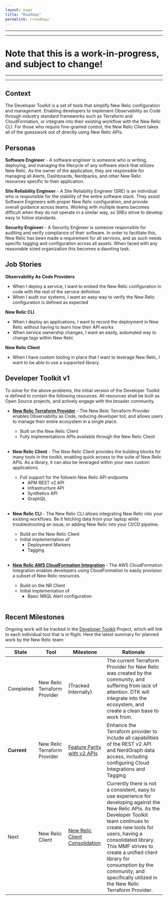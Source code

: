 ```yaml
---
layout: page
title: "Roadmap"
permalink: /roadmap/
---
```


---
---
# Note that this is a work-in-progress, and subject to change!
---
---

## Context

The Developer Toolkit is a set of tools that simplify New Relic configuration and management. Enabling developers to implement Observability as Code through industry standard frameworks such as Terraform and CloudFormation, or integrate into their existing workflow with the New Relic CLI. For those who require fine-grained control, the New Relic Client takes all of the guesswork out of directly using New Relic APIs.


## Personas

**Software Engineer** - A software engineer is someone who is writing, deploying, and managing the lifecycle of any software stack that utilizes New Relic. As the owner of the application, they are responsible for managing all Alerts, Dashboards, Nerdpacks, and other New Relic resources specific to their application.

**Site Reliability Engineer** - A Site Reliability Engineer (SRE) is an individual who is responsible for the stability of the entire software stack.  They assist Software Engineers with proper New Relic configuration, and provide overall guidance across teams.  Working with multiple teams becomes difficult when they do not operate in a similar way, so SREs strive to develop easy to follow standards.

**Security Engineer** - A Security Engineer is someone responsible for auditing and verify compliance of their software.  In order to facilitate this, New Relic has been made a requirement for all services, and as such needs specific tagging and configuration across all assets.  When faced with any reasonable sized organization this becomes a daunting task.


## Job Stories

**Observability As Code Providers**

* When I deploy a service, I want to embed the New Relic configuration in code with the rest of the service definition
* When I audit our systems, I want an easy way to verify the New Relic configuration is defined as expected

**New Relic CLI**

* When I deploy an applications, I want to record the deployment in New Relic without having to learn how their API works
* When service ownership changes, I want an easily, automated way to change tags within New Relic

**New Relic Client**

* When I have custom tooling in place that I want to leverage New Relic, I want to be able to use a supported library.



## Developer Toolkit v1

To solve for the above problems, the initial version of the Developer Toolkit is defined to contain the following resources.  All resources shall be built as Open Source projects, and actively engage with the broader community.

* **[New Relic Terraform Provider](https://github.com/terraform-providers/terraform-provider-newrelic/)** - The New Relic Terraform Provider enables Observability as Code, reducing developer toil, and allows users to manage their entire ecosystem in a single place.

   * Built on the New Relic Client
   * Fully implementations APIs available through the New Relic Client
   <br/>

* **New Relic Client** - The New Relic Client provides the building blocks for many tools in the toolkit, enabling quick access to the suite of New Relic APIs.  As a library, it can also be leveraged within your own custom applications.

   * Full support for the followin New Relic API endpoints
     * APM REST v2 API
     * Infrastructure API
     * Synthetics API
     * GraphQL
   <br/>

* **New Relic CLI** - The New Relic CLI allows integrating New Relic into your existing workflows. Be it fetching data from your laptop while troubleshooting an issue, or adding New Relic into your CI/CD pipeline.

   * Build on the New Relic Client
   * Initial implementation of
     * Deployment Markers
     * Tagging
   <br/>

* **[New Relic AWS CloudFormation Integration](https://github.com/newrelic/cloudformation-partner-integration)** - The AWS CloudFormation Integration enables developers using CloudFormation to easily provision a subset of New Relic resources.

   * Build on the NR Client
   * Initial implementation of
     * Basic NRQL Alert configuration
   <br/>


## Recent Milestones

Ongoing work will be tracked in the [Developer Toolkit](https://github.com/orgs/newrelic/projects/6) Project, which will link to each individual tool that is in flight.  Here the latest summary for planned work by the New Relic team:

| State | Tool | Milestone | Rationale |
| ----- | ---- | --------- | --------- |
| Completed | New Relic Terraform Provider | (Tracked Internally)| The current Terraform Provider for New Relic was created by the community, and suffering from lack of attention.  DTK will integrate into the ecosystem, and create a clean base to work from. |
| **Current** | New Relic Terraform Provider | [Feature Parity with v2 APIs](https://github.com/terraform-providers/terraform-provider-newrelic/projects/1?card_filter_query=milestone%3A%22feature+parity+with+v2+apis%22) | Enhance the Terraform provider to include all capabilities of the REST v2 API and NerdGraph data access, including configuring Cloud Integrations and Tagging |
| Next | New Relic Client | [New Relic Client Consolidation](https://github.com/newrelic/newrelic-client-go/projects/1?card_filter_query=milestone%3A%22new+relic+client+consolidation%22) | Currently there is not a consistent, easy to use experience for developing against the New Relic APIs.  As the Developer Toolkit team continues to create new tools for users, having a consolidated library.  This MMF strives to create a unified client library for consumption by the community, and specifically utilized in the New Relic Terraform Provider. |

